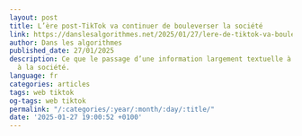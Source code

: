 ```yaml
---
layout: post
title: L’ère post-TikTok va continuer de bouleverser la société
link: https://danslesalgorithmes.net/2025/01/27/lere-de-tiktok-va-bouleverser-la-societe/
author: Dans les algorithmes
published_date: 27/01/2025
description: Ce que le passage d’une information largement textuelle à la vidéo change
  à la société.
language: fr
categories: articles
tags: web tiktok
og-tags: web tiktok
permalink: "/:categories/:year/:month/:day/:title/"
date: '2025-01-27 19:00:52 +0100'
---
```

